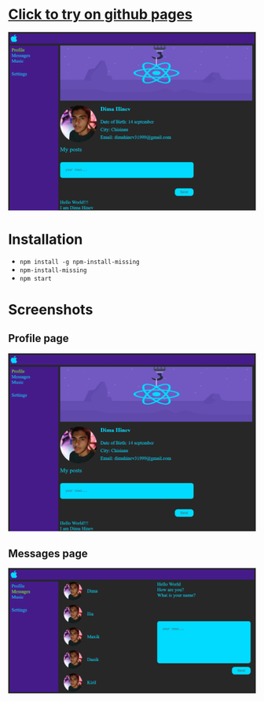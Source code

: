 # [Click to try on github pages](https://daimon31999.github.io/react.js-social-network/)

[![react.js-social-network](./src/img/Screenshots/profile.png)](https://daimon31999.github.io/react.js-social-network/)


# Installation
* `npm install -g npm-install-missing`
* `npm-install-missing`
* `npm start`

# Screenshots
## Profile page
![profile](./src/img/Screenshots/profile.png)

## Messages page
![messages](./src/img/Screenshots/messages.png)
